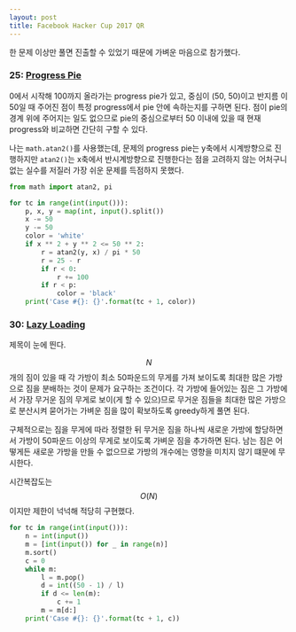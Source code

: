 ```yaml
---
layout: post
title: Facebook Hacker Cup 2017 QR
---
```


한 문제 이상만 풀면 진출할 수 있었기 때문에 가벼운 마음으로 참가했다.

### 25: [Progress Pie](https://www.facebook.com/hackercup/problem/1254819954559001/)

0에서 시작해 100까지 올라가는 progress pie가 있고, 중심이 (50, 50)이고 반지름 이 50일 때 주어진 점이 특정 progress에서 pie 안에 속하는지를 구하면 된다. 점이 pie의 경계 위에 주어지는 일도 없으므로 pie의 중심으로부터 50 이내에 있을 때 현재 progress와 비교하면 간단히 구할 수 있다.

나는 `math.atan2()`를 사용했는데, 문제의 progress pie는 y축에서 시계방향으로 진행하지만 `atan2()`는 x축에서 반시계방향으로 진행한다는 점을 고려하지 않는 어처구니없는 실수를 저질러 가장 쉬운 문제를 득점하지 못했다.

```python
from math import atan2, pi

for tc in range(int(input())):
    p, x, y = map(int, input().split())
    x -= 50
    y -= 50
    color = 'white'
    if x ** 2 + y ** 2 <= 50 ** 2:
        r = atan2(y, x) / pi * 50
        r = 25 - r
        if r < 0:
            r += 100
        if r < p:
            color = 'black'
    print('Case #{}: {}'.format(tc + 1, color))
```

### 30: [Lazy Loading](https://www.facebook.com/hackercup/problem/169401886867367/)

제목이 눈에 띈다.

$$N$$개의 짐이 있을 때 각 가방이 최소 50파운드의 무게를 가져 보이도록 최대한 많은 가방으로 짐을 분배하는 것이 문제가 요구하는 조건이다. 각 가방에 들어있는 짐은 그 가방에서 가장 무거운 짐의 무게로 보이(게 할 수 있으)므로 무거운 짐들을 최대한 많은 가방으로 분산시켜 묻어가는 가벼운 짐을 많이 확보하도록 greedy하게 풀면 된다.

구체적으로는 짐을 무게에 따라 정렬한 뒤 무거운 짐을 하나씩 새로운 가방에 할당하면서 가방이 50파운드 이상의 무게로 보이도록 가벼운 짐을 추가하면 된다. 남는 짐은 어떻게든 새로운 가방을 만들 수 없으므로 가방의 개수에는 영향을 미치지 않기 떄문에 무시한다.

시간복잡도는 $$O(N)$$ 이지만 제한이 넉넉해 적당히 구현했다.

```python
for tc in range(int(input())):
    n = int(input())
    m = [int(input()) for _ in range(n)]
    m.sort()
    c = 0
    while m:
        l = m.pop()
        d = int((50 - 1) / l)
        if d <= len(m):
            c += 1
        m = m[d:]
    print('Case #{}: {}'.format(tc + 1, c))
```
